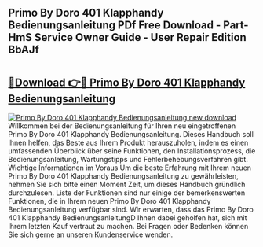 ## Primo By Doro 401 Klapphandy Bedienungsanleitung PDf Free Download - Part-HmS Service Owner Guide - User Repair Edition BbAJf

# <h2><a href="http://df002n.blite.top/?on=Primo+By+Doro+401+Klapphandy+Bedienungsanleitung">🔗Download 👉🔴 Primo By Doro 401 Klapphandy Bedienungsanleitung</a></h2>

[![Primo By Doro 401 Klapphandy Bedienungsanleitung new download](https://i.imgur.com/lujVjoI.png)](http://df002n.blite.top/?on=Primo+By+Doro+401+Klapphandy+Bedienungsanleitung)
Willkommen bei der Bedienungsanleitung für Ihren neu eingetroffenen Primo By Doro 401 Klapphandy Bedienungsanleitung. Dieses Handbuch soll Ihnen helfen, das Beste aus Ihrem Produkt herauszuholen, indem es einen umfassenden Überblick über seine Funktionen, den Installationsprozess, die Bedienungsanleitung, Wartungstipps und Fehlerbehebungsverfahren gibt. Wichtige Informationen im Voraus Um die beste Erfahrung mit Ihrem neuen Primo By Doro 401 Klapphandy Bedienungsanleitung zu gewährleisten, nehmen Sie sich bitte einen Moment Zeit, um dieses Handbuch gründlich durchzulesen. Liste der Funktionen sind nur einige der bemerkenswerten Funktionen, die in Ihrem neuen Primo By Doro 401 Klapphandy Bedienungsanleitung verfügbar sind. Wir erwarten, dass das Primo By Doro 401 Klapphandy BedienungsanleitungD Ihnen dabei geholfen hat, sich mit Ihrem letzten Kauf vertraut zu machen. Bei Fragen oder Bedenken können Sie sich gerne an unseren Kundenservice wenden.
